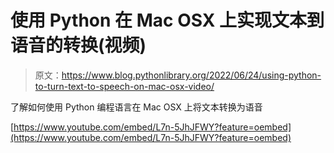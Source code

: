 # 使用 Python 在 Mac OSX 上实现文本到语音的转换(视频)

> 原文：<https://www.blog.pythonlibrary.org/2022/06/24/using-python-to-turn-text-to-speech-on-mac-osx-video/>

了解如何使用 Python 编程语言在 Mac OSX 上将文本转换为语音

[https://www.youtube.com/embed/L7n-5JhJFWY?feature=oembed](https://www.youtube.com/embed/L7n-5JhJFWY?feature=oembed)